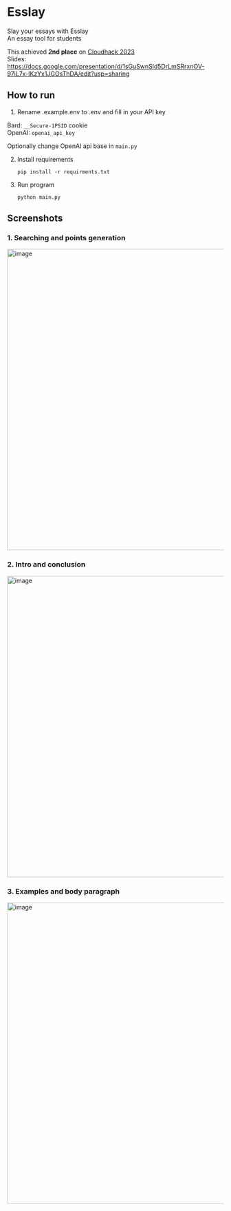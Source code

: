 # Esslay

Slay your essays with Esslay <br/>
An essay tool for students <br/>

This achieved **2nd place** on [Cloudhack 2023](https://cloudhacks.tech/) <br/>
Slides: https://docs.google.com/presentation/d/1sGuSwnSld5DrLmSRrxnOV-97iL7x-lKzYx1JGOsThDA/edit?usp=sharing <br/>

## How to run

1. Rename .example.env to .env and fill in your API key

Bard: `__Secure-1PSID` cookie <br/>
OpenAI: `openai_api_key` <br/>

Optionally change OpenAI api base in `main.py` <br/>

2. Install requirements
   ```
   pip install -r requirments.txt
   ```
3. Run program
   ```
   python main.py
   ```
## Screenshots
### 1. Searching and points generation
<img width="700" alt="image" src="https://github.com/leezhongjun/Esslay/assets/52273591/aabbcbd3-5562-4926-bbd6-bef3a68b593a">

### 2. Intro and conclusion
<img width="700" alt="image" src="https://github.com/leezhongjun/Esslay/assets/52273591/922a40a8-3c7c-4602-a772-5fbf13ccd249">

### 3. Examples and body paragraph
<img width="700" alt="image" src="https://github.com/leezhongjun/Esslay/assets/52273591/ce2daee4-b444-4ae9-943b-beb1c91a8c48">

